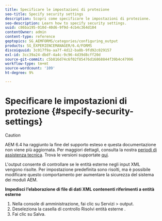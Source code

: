 ```yaml
---
title: Specificare le impostazioni di protezione
seo-title: Specify security settings
description: Scopri come specificare le impostazioni di protezione.
seo-description: Learn how to specify security settings.
uuid: c86ba195-010d-40d6-9f9d-4cb4c364d104
contentOwner: admin
content-type: reference
geptopics: SG_AEMFORMS/categories/configuring_output
products: SG_EXPERIENCEMANAGER/6.4/FORMS
discoiquuid: 3c017f9a-aa7f-4d12-ba8b-9fd92c029157
exl-id: 3cc39a24-dbdf-4a4c-9c96-4d39d8cff20d
source-git-commit: c5b816d74c6f02f85476d16868844f39b4c47996
workflow-type: tm+mt
source-wordcount: '109'
ht-degree: 9%

---
```


# Specificare le impostazioni di protezione {#specify-security-settings}

>[!CAUTION]
>
>AEM 6.4 ha raggiunto la fine del supporto esteso e questa documentazione non viene più aggiornata. Per maggiori dettagli, consulta la nostra [periodi di assistenza tecnica](https://helpx.adobe.com/it/support/programs/eol-matrix.html). Trova le versioni supportate [qui](https://experienceleague.adobe.com/docs/).

L&#39;output consente di controllare se le entità esterne negli input XML vengono risolte. Per impostazione predefinita sono risolti, ma è possibile modificare questo comportamento per aumentare la sicurezza del sistema dei moduli AEM.

**Impedisci l’elaborazione di file di dati XML contenenti riferimenti a entità esterne**

1. Nella console di amministrazione, fai clic su Servizi > output.
1. Deseleziona la casella di controllo Risolvi entità esterne .
1. Fai clic su Salva.
